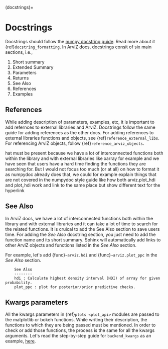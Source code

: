 (docstrings)=
# Docstrings

Docstrings should follow the
[numpy docstring guide](https://numpydoc.readthedocs.io/en/latest/format.html). Read more about it {ref}`docstring_formatting`.
In ArviZ docs, docstrings consit of six main sections, i.e.,
1. Short summary
2. Extended Summary
3. Parameters
4. Returns
5. See Also
6. References
7. Examples

## References
While adding description of parameters, examples, etc, it is important to add refernces to external libraries and ArviZ.
Docstrings follow the same guide for adding references as the other docs.
For adding references to external libraries functions and objects, see {ref}`reference_external_libs`. For referencing ArviZ objects, follow {ref}`reference_arviz_objects`.

hat must be present because we have a lot of interconnected functions both within the library and with external libraries like xarray for example and we have seen that users have a hard time finding the functions they are searching for. But I would not focus too much (or at all) on how to format it as numpydoc already does that, we could for example explain things that are not covered in the numpydoc style guide like how both arviz.plot_hdi and plot_hdi work and link to the same place but show different text for the hyperlink

## See Also
In ArviZ docs, we have a lot of interconnected functions both within the library and with external libraries and it can take a lot of time to search for the related functions. It is cruical to add the See Also section to save users time.
For adding the _See Also_ docstring section, you just need to add the function name and its short summary. Sphinx will
automatically add links to other ArviZ objects and functions listed in the _See Also_
section.

For example, let's add {func}`~arviz.hdi` and {func}`~arviz.plot_ppc` in the _See Also_ section.

```
    See Also
    --------
    hdi : Calculate highest density interval (HDI) of array for given probability.
    plot_ppc : plot for posterior/prior predictive checks.
```

## Kwargs parameters
All the kwargs parameters in {ref}`plots <plot_api>` modules are passed to the matplotlib or bokeh functions. While writing their description, the functions to which they are being passed must be mentioned. In order to check or add those functions, the process is the same for all the kwargs arguments. Let's read the step-by-step guide for `backend_kwargs` as an example, [here](https://github.com/arviz-devs/arviz/wiki/ArviZ-Hacktoberfest-2021).